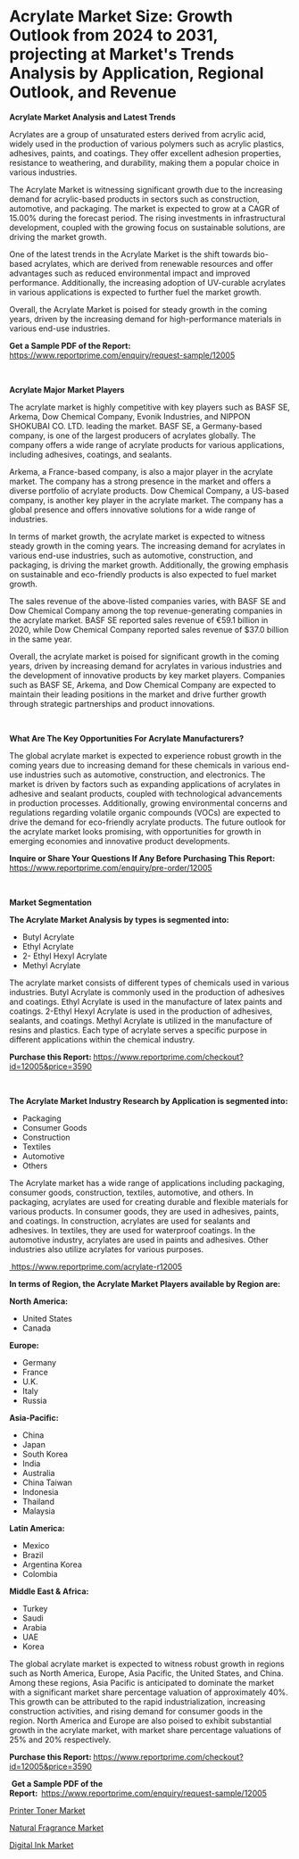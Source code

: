 <p><h1>Acrylate Market Size: Growth Outlook from 2024 to 2031, projecting at Market's Trends Analysis by Application, Regional Outlook, and Revenue</h1></p><p><strong>Acrylate Market Analysis and Latest Trends</strong></p>
<p><p>Acrylates are a group of unsaturated esters derived from acrylic acid, widely used in the production of various polymers such as acrylic plastics, adhesives, paints, and coatings. They offer excellent adhesion properties, resistance to weathering, and durability, making them a popular choice in various industries.</p><p>The Acrylate Market is witnessing significant growth due to the increasing demand for acrylic-based products in sectors such as construction, automotive, and packaging. The market is expected to grow at a CAGR of 15.00% during the forecast period. The rising investments in infrastructural development, coupled with the growing focus on sustainable solutions, are driving the market growth.</p><p>One of the latest trends in the Acrylate Market is the shift towards bio-based acrylates, which are derived from renewable resources and offer advantages such as reduced environmental impact and improved performance. Additionally, the increasing adoption of UV-curable acrylates in various applications is expected to further fuel the market growth.</p><p>Overall, the Acrylate Market is poised for steady growth in the coming years, driven by the increasing demand for high-performance materials in various end-use industries.</p></p>
<p><strong>Get a Sample PDF of the Report:&nbsp;</strong> <a href="https://www.reportprime.com/enquiry/request-sample/12005">https://www.reportprime.com/enquiry/request-sample/12005</a></p>
<p>&nbsp;</p>
<p><strong>Acrylate Major Market Players</strong></p>
<p><p>The acrylate market is highly competitive with key players such as BASF SE, Arkema, Dow Chemical Company, Evonik Industries, and NIPPON SHOKUBAI CO. LTD. leading the market. BASF SE, a Germany-based company, is one of the largest producers of acrylates globally. The company offers a wide range of acrylate products for various applications, including adhesives, coatings, and sealants.</p><p>Arkema, a France-based company, is also a major player in the acrylate market. The company has a strong presence in the market and offers a diverse portfolio of acrylate products. Dow Chemical Company, a US-based company, is another key player in the acrylate market. The company has a global presence and offers innovative solutions for a wide range of industries.</p><p>In terms of market growth, the acrylate market is expected to witness steady growth in the coming years. The increasing demand for acrylates in various end-use industries, such as automotive, construction, and packaging, is driving the market growth. Additionally, the growing emphasis on sustainable and eco-friendly products is also expected to fuel market growth.</p><p>The sales revenue of the above-listed companies varies, with BASF SE and Dow Chemical Company among the top revenue-generating companies in the acrylate market. BASF SE reported sales revenue of €59.1 billion in 2020, while Dow Chemical Company reported sales revenue of $37.0 billion in the same year.</p><p>Overall, the acrylate market is poised for significant growth in the coming years, driven by increasing demand for acrylates in various industries and the development of innovative products by key market players. Companies such as BASF SE, Arkema, and Dow Chemical Company are expected to maintain their leading positions in the market and drive further growth through strategic partnerships and product innovations.</p></p>
<p>&nbsp;</p>
<p><strong>What Are The Key Opportunities For Acrylate Manufacturers?</strong></p>
<p><p>The global acrylate market is expected to experience robust growth in the coming years due to increasing demand for these chemicals in various end-use industries such as automotive, construction, and electronics. The market is driven by factors such as expanding applications of acrylates in adhesive and sealant products, coupled with technological advancements in production processes. Additionally, growing environmental concerns and regulations regarding volatile organic compounds (VOCs) are expected to drive the demand for eco-friendly acrylate products. The future outlook for the acrylate market looks promising, with opportunities for growth in emerging economies and innovative product developments.</p></p>
<p><strong>Inquire or Share Your Questions If Any Before Purchasing This Report:</strong> <a href="https://www.reportprime.com/enquiry/pre-order/12005">https://www.reportprime.com/enquiry/pre-order/12005</a></p>
<p>&nbsp;</p>
<p><strong>Market Segmentation</strong></p>
<p><strong>The Acrylate Market Analysis by types is segmented into:</strong></p>
<p><ul><li>Butyl Acrylate</li><li>Ethyl Acrylate</li><li>2- Ethyl Hexyl Acrylate</li><li>Methyl Acrylate</li></ul></p>
<p><p>The acrylate market consists of different types of chemicals used in various industries. Butyl Acrylate is commonly used in the production of adhesives and coatings. Ethyl Acrylate is used in the manufacture of latex paints and coatings. 2-Ethyl Hexyl Acrylate is used in the production of adhesives, sealants, and coatings. Methyl Acrylate is utilized in the manufacture of resins and plastics. Each type of acrylate serves a specific purpose in different applications within the chemical industry.</p></p>
<p><strong>Purchase this Report:&nbsp;</strong><a href="https://www.reportprime.com/checkout?id=12005&price=3590">https://www.reportprime.com/checkout?id=12005&price=3590</a></p>
<p>&nbsp;</p>
<p><strong>The Acrylate Market Industry Research by Application is segmented into:</strong></p>
<p><ul><li>Packaging</li><li>Consumer Goods</li><li>Construction</li><li>Textiles</li><li>Automotive</li><li>Others</li></ul></p>
<p><p>The Acrylate market has a wide range of applications including packaging, consumer goods, construction, textiles, automotive, and others. In packaging, acrylates are used for creating durable and flexible materials for various products. In consumer goods, they are used in adhesives, paints, and coatings. In construction, acrylates are used for sealants and adhesives. In textiles, they are used for waterproof coatings. In the automotive industry, acrylates are used in paints and adhesives. Other industries also utilize acrylates for various purposes.</p></p>
<p><a href="https://www.reportprime.com/acrylate-r12005">&nbsp;https://www.reportprime.com/acrylate-r12005</a></p>
<p><strong>In terms of Region, the Acrylate Market Players available by Region are:</strong></p>
<p>
    <p> <strong> North America: </strong>
        <ul>
            <li>United States</li>
            <li>Canada</li>
        </ul>
        </p> 
    <p> <strong> Europe: </strong>
        <ul>
            <li>Germany</li>
            <li>France</li>
            <li>U.K.</li>
            <li>Italy</li>
            <li>Russia</li>
        </ul>
        </p> 
    <p> <strong> Asia-Pacific: </strong>
        <ul>
            <li>China</li>
            <li>Japan</li>
            <li>South Korea</li>
            <li>India</li>
            <li>Australia</li>
            <li>China Taiwan</li>
            <li>Indonesia</li>
            <li>Thailand</li>
            <li>Malaysia</li>
        </ul>
        </p> 
    <p> <strong> Latin America: </strong>
        <ul>
            <li>Mexico</li>
            <li>Brazil</li>
            <li>Argentina Korea</li>
            <li>Colombia</li>
        </ul>
        </p> 
    <p> <strong> Middle East & Africa: </strong>
        <ul>
            <li>Turkey</li>
            <li>Saudi</li>
            <li>Arabia</li>
            <li>UAE</li>
            <li>Korea</li>
        </ul>
    </p>
    </p>
<p><p>The global acrylate market is expected to witness robust growth in regions such as North America, Europe, Asia Pacific, the United States, and China. Among these regions, Asia Pacific is anticipated to dominate the market with a significant market share percentage valuation of approximately 40%. This growth can be attributed to the rapid industrialization, increasing construction activities, and rising demand for consumer goods in the region. North America and Europe are also poised to exhibit substantial growth in the acrylate market, with market share percentage valuations of 25% and 20% respectively.</p></p>
<p><strong>Purchase this Report: </strong><a href="https://www.reportprime.com/checkout?id=12005&price=3590">https://www.reportprime.com/checkout?id=12005&price=3590</a></p>
<p>&nbsp;<strong>Get a Sample PDF of the Report:&nbsp;&nbsp;</strong><a href="https://www.reportprime.com/enquiry/request-sample/12005">https://www.reportprime.com/enquiry/request-sample/12005</a></p>
<p><strong></strong></p>
<p><p><a href="https://github.com/JennyferFeil2023/Market-Research-Report-List-1/blob/main/printer-toner-market.md">Printer Toner Market</a></p><p><a href="https://github.com/EunaWiegad2023/Market-Research-Report-List-1/blob/main/natural-fragrance-market.md">Natural Fragrance Market</a></p><p><a href="https://github.com/gracielawharr/Market-Research-Report-List-1/blob/main/digital-ink-market.md">Digital Ink Market</a></p></p>